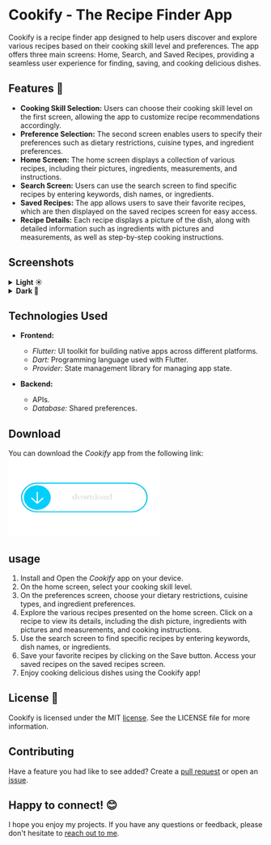 
# Cookify - The Recipe Finder App 
Cookify is a recipe finder app designed to help users discover and explore various recipes based on their cooking skill level and preferences. The app offers three main screens: Home, Search, and Saved Recipes, providing a seamless user experience for finding, saving, and cooking delicious dishes.


## Features 🚀

- **Cooking Skill Selection:** Users can choose their cooking skill level on the first screen, allowing the app to customize recipe recommendations accordingly.
- **Preference Selection:** The second screen enables users to specify their preferences such as dietary restrictions, cuisine types, and ingredient preferences.
- **Home Screen:** The home screen displays a collection of various recipes, including their pictures, ingredients, measurements, and instructions.
- **Search Screen:** Users can use the search screen to find specific recipes by entering keywords, dish names, or ingredients.
- **Saved Recipes:** The app allows users to save their favorite recipes, which are then displayed on the saved recipes screen for easy access.
- **Recipe Details:** Each recipe displays a picture of the dish, along with detailed information such as ingredients with pictures and measurements, as well as step-by-step cooking instructions.



## Screenshots
<details>
  <summary><b>Light ☀️</b></summary>
  <img alt="fazil vk" src="https://github.com/mu-fazil-vk/Assets/blob/main/Cookify/light-1.jpg"/>
  <img alt="fazil vk" src="https://github.com/mu-fazil-vk/Assets/blob/main/Cookify/light-2.jpg"/>
</details>
<details>
  <summary><b>Dark 🌙</b></summary>
  <img alt="fazil vk" src="https://github.com/mu-fazil-vk/Assets/blob/main/Cookify/dark-1.jpg"/>
  <img alt="fazil vk" src="https://github.com/mu-fazil-vk/Assets/blob/main/Cookify/dark-2.jpg"/>
</details>

## Technologies Used
- **Frontend:**

    - *Flutter:* UI toolkit for building native apps across different platforms.
    - *Dart:* Programming language used with Flutter.
    - *Provider:* State management library for managing app state.

- **Backend:**
    - APIs.
    - *Database:* Shared preferences.
## Download

You can download the *Cookify* app from the following link:
<a href="https://www.mediafire.com/file/yjqwkoe3czxrgpm/Cookify.apk/file">
  <img src="https://github.com/mu-fazil-vk/Download-Img/blob/main/download.png" height="155" width="300" >
</a>

## usage

1. Install and Open the *Cookify* app on your device.
2. On the home screen, select your cooking skill level.
3. On the preferences screen, choose your dietary restrictions, cuisine types, and ingredient preferences.
4. Explore the various recipes presented on the home screen. Click on a recipe to view its details, including the dish picture, ingredients with pictures and measurements, and cooking instructions.
5. Use the search screen to find specific recipes by entering keywords, dish names, or ingredients.
6. Save your favorite recipes by clicking on the Save button. Access your saved recipes on the saved recipes screen.
7. Enjoy cooking delicious dishes using the Cookify app!

## License 📜

Cookify is licensed under the MIT [license](https://github.com/mu-fazil-vk/Cookify/blob/main/LICENSE). See the LICENSE file for more information.

## Contributing

Have a feature you had like to see added? Create a [pull request](https://github.com/mu-fazil-vk/Cookify/pulls) or open an [issue](https://github.com/mu-fazil-vk/Cookify/issues).

## Happy to connect! 😊

I hope you enjoy my projects. If you have any questions or feedback, please don't hesitate to [reach out to me](https://instagram.com/fazil.v.k).
